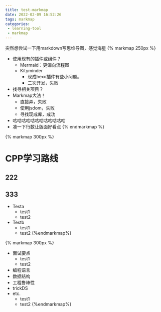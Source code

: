 ```yaml
---
title: test-markmap
date: 2022-02-09 16:52:26
tags: markmap
categories:
 - learning-tool
 - markmap
---
```

突然想尝试一下用markdown写思维导图，感觉海星
{% markmap 250px %}
- 使用现有的插件或组件？
    - Mermaid：更偏向流程图
    - Kityminder
        - 现成hexo插件有些小问题。
        - 二次开发，失败
- 找寻相关项目？
- Markmap大法！
  - 直接弄，失败
  - 使用jsdom，失败
  - 寻找现成库，成功
- 咕咕咕咕咕咕咕咕咕咕咕咕
- 凑一下行数让版面好看点
{% endmarkmap %}

{% markmap 300px %}
# CPP学习路线
## 222
## 333
- Testa
  - test1
  - test2
- Testb
  - test1
  - test2
{%endmarkmap%}


{% markmap 300px %}
- 面试要点
  - test1
  - test2
- 编程语言
- 数据结构
- 工程鲁棒性
- trickDS
- etc.
  - test1
  - test2
{%endmarkmap%}